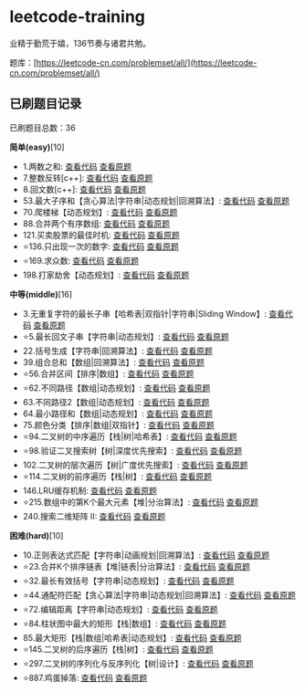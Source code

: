 # leetcode-training

业精于勤荒于嬉，136节奏与诸君共勉。

题库：[https://leetcode-cn.com/problemset/all/](https://leetcode-cn.com/problemset/all/)

## 已刷题目记录
已刷题目总数：36

**简单(easy)**[10]
- 1.两数之和: [查看代码](https://github.com/gisonyeung/leetcode-traning/blob/master/easy/1-two-sum.js) [查看原题](https://leetcode-cn.com/problems/two-sum/)
- 7.整数反转[c++]: [查看代码](https://github.com/gisonyeung/leetcode-traning/blob/master/easy/7-zheng-shu-fan-zhuan-by-leetcode.cpp) [查看原题](https://leetcode-cn.com/problems/reverse-integer/)
- 8.回文数[c++]: [查看代码](https://github.com/gisonyeung/leetcode-traning/blob/master/easy/8-hui-wen-shu-by-leetcode.cpp) [查看原题](https://leetcode-cn.com/problems/palindrome-number/solution/hui-wen-shu-by-leetcode/)
- 53.最大子序和【贪心算法|字符串|动态规划|回溯算法】: [查看代码](https://github.com/gisonyeung/leetcode-traning/blob/master/easy/53-maximum-subarray.js) [查看原题](https://leetcode-cn.com/problems/maximum-subarray/)
- 70.爬楼梯【动态规划】: [查看代码](https://github.com/gisonyeung/leetcode-traning/blob/master/easy/70-climbing-stairs.js) [查看原题](https://leetcode-cn.com/problems/climbing-stairs/)
- 88.合并两个有序数组: [查看代码](https://github.com/gisonyeung/leetcode-traning/blob/master/easy/88-merge-sorted-array.js) [查看原题](https://leetcode-cn.com/problems/merge-sorted-array/)
- 121.买卖股票的最佳时机: [查看代码](https://github.com/gisonyeung/leetcode-traning/blob/master/easy/121-best-time-to-buy-and-sell-stock.js) [查看原题](https://leetcode-cn.com/problems/best-time-to-buy-and-sell-stock/)
- ⭐136.只出现一次的数字: [查看代码](https://github.com/gisonyeung/leetcode-traning/blob/master/easy/136-single-number.js) [查看原题](https://leetcode-cn.com/problems/single-number/)
- ⭐169.求众数: [查看代码](https://github.com/gisonyeung/leetcode-traning/blob/master/easy/169-majority-element.js) [查看原题](https://leetcode-cn.com/problems/majority-element/)
- 198.打家劫舍【动态规划】: [查看代码](https://github.com/gisonyeung/leetcode-traning/blob/master/easy/198-house-robber.js) [查看原题](https://leetcode-cn.com/problems/house-robber/)

**中等(middle)**[16]
- 3.无重复字符的最长子串【哈希表|双指针|字符串|Sliding Window】: [查看代码](https://github.com/gisonyeung/leetcode-traning/blob/master/middle/3-longest-substring-without-repeating-characters.js) [查看原题](https://leetcode-cn.com/problems/longest-substring-without-repeating-characters/)
- ⭐5.最长回文子串【字符串|动态规划】: [查看代码](https://github.com/gisonyeung/leetcode-traning/blob/master/middle/5-longest-palindromic-substring.js) [查看原题](https://leetcode-cn.com/problems/longest-palindromic-substring/)
- 22.括号生成【字符串|回溯算法】: [查看代码](https://github.com/gisonyeung/leetcode-traning/blob/master/middle/22-generate-parentheses.js) [查看原题](https://leetcode-cn.com/problems/generate-parentheses/)
- 39.组合总和【数组|回溯算法】: [查看代码](https://github.com/gisonyeung/leetcode-traning/blob/master/middle/39-combination-sum.js) [查看原题](https://leetcode-cn.com/problems/combination-sum/)
- ⭐56.合并区间【排序|数组】: [查看代码](https://github.com/gisonyeung/leetcode-traning/blob/master/middle/56-merge-intervals.js) [查看原题](https://leetcode-cn.com/problems/merge-intervals/)
- ⭐62.不同路径【数组|动态规划】: [查看代码](https://github.com/gisonyeung/leetcode-traning/blob/master/middle/62-unique-paths.js) [查看原题](https://leetcode-cn.com/problems/unique-paths/)
- 63.不同路径2【数组|动态规划】: [查看代码](https://github.com/gisonyeung/leetcode-traning/blob/master/middle/63-unique-paths-ii.js) [查看原题](https://leetcode-cn.com/problems/unique-paths-ii/)
- 64.最小路径和【数组|动态规划】: [查看代码](https://github.com/gisonyeung/leetcode-traning/blob/master/middle/64-minimum-path-sum.js) [查看原题](https://leetcode-cn.com/problems/unique-paths-ii/)
- 75.颜色分类【排序|数组|双指针】: [查看代码](https://github.com/gisonyeung/leetcode-traning/blob/master/middle/75-sort-colors.js) [查看原题](https://leetcode-cn.com/problems/sort-colors/)
- ⭐94.二叉树的中序遍历【栈|树|哈希表】: [查看代码](https://github.com/gisonyeung/leetcode-traning/blob/master/middle/94-binary-tree-inorder-traversa.js) [查看原题](https://leetcode-cn.com/problems/binary-tree-inorder-traversal/)
- ⭐98.验证二叉搜索树【树|深度优先搜索】: [查看代码](https://github.com/gisonyeung/leetcode-traning/blob/master/middle/98-validate-binary-search-tree.js) [查看原题](https://leetcode-cn.com/problems/validate-binary-search-tree/)
- 102.二叉树的层次遍历【树|广度优先搜索】: [查看代码](https://github.com/gisonyeung/leetcode-traning/blob/master/middle/102-binary-tree-level-order-traversal.js) [查看原题](https://leetcode-cn.com/problems/binary-tree-level-order-traversal/)
- ⭐114.二叉树的前序遍历【栈|树】: [查看代码](https://github.com/gisonyeung/leetcode-traning/blob/master/middle/114-binary-tree-preorder-traversal.js) [查看原题](https://leetcode-cn.com/problems/binary-tree-preorder-traversal/)
- 146.LRU缓存机制: [查看代码](https://github.com/gisonyeung/leetcode-traning/blob/master/middle/146-lru-cache.js) [查看原题](https://leetcode-cn.com/problems/search-a-2d-matrix-ii/)
- ⭐215.数组中的第K个最大元素【堆|分治算法】: [查看代码](https://github.com/gisonyeung/leetcode-traning/blob/master/middle/215-kth-largest-element-in-an-array.js) [查看原题](https://leetcode-cn.com/problems/kth-largest-element-in-an-array/)
- 240.搜索二维矩阵 II: [查看代码](https://github.com/gisonyeung/leetcode-traning/blob/master/middle/240-search-a-2d-matrix-ii.js) [查看原题](https://leetcode-cn.com/problems/search-a-2d-matrix-ii/)

**困难(hard)**[10]
- 10.正则表达式匹配【字符串|动画规划|回溯算法】: [查看代码](https://github.com/gisonyeung/leetcode-traning/blob/master/hard/10-regular-expression-matching.js) [查看原题](https://leetcode-cn.com/problems/regular-expression-matching/)
- ⭐23.合并K个排序链表【堆|链表|分治算法】: [查看代码](https://github.com/gisonyeung/leetcode-traning/blob/master/hard/23-merge-k-sorted-lists.js) [查看原题](https://leetcode-cn.com/problems/merge-k-sorted-lists/)
- ⭐32.最长有效括号【字符串|动态规划】: [查看代码](https://github.com/gisonyeung/leetcode-traning/blob/master/hard/32-longest-valid-parentheses.js) [查看原题](https://leetcode-cn.com/problems/longest-valid-parentheses/)
- ⭐44.通配符匹配【贪心算法|字符串|动态规划|回溯算法】: [查看代码](https://github.com/gisonyeung/leetcode-traning/blob/master/hard/44-wildcard-matching.js) [查看原题](https://leetcode-cn.com/problems/wildcard-matching/)
- ⭐72.编辑距离【字符串|动态规划】: [查看代码](https://github.com/gisonyeung/leetcode-traning/blob/master/hard/72-edit-distance.js) [查看原题](https://leetcode-cn.com/problems/edit-distance/)
- ⭐84.柱状图中最大的矩形【栈|数组】: [查看代码](https://github.com/gisonyeung/leetcode-traning/blob/master/hard/84-largest-rectangle-in-histogram.js) [查看原题](https://leetcode-cn.com/problems/largest-rectangle-in-histogram/)
- 85.最大矩形【栈|数组|哈希表|动态规划】: [查看代码](https://github.com/gisonyeung/leetcode-traning/blob/master/hard/85-maximal-rectangle.js) [查看原题](https://leetcode-cn.com/problems/maximal-rectangle/)
- ⭐145.二叉树的后序遍历【栈|树】: [查看代码](https://github.com/gisonyeung/leetcode-traning/blob/master/hard/145-binary-tree-postorder-traversal.js) [查看原题](https://leetcode-cn.com/problems/binary-tree-postorder-traversal/)
- ⭐297.二叉树的序列化与反序列化【树|设计】: [查看代码](https://github.com/gisonyeung/leetcode-traning/blob/master/hard/297-serialize-and-deserialize-binary-tree.js) [查看原题](https://leetcode-cn.com/problems/serialize-and-deserialize-binary-tree/)
- ⭐887.鸡蛋掉落: [查看代码](https://github.com/gisonyeung/leetcode-traning/blob/master/hard/887-super-egg-drop.js) [查看原题](https://leetcode-cn.com/problems/super-egg-drop/)
